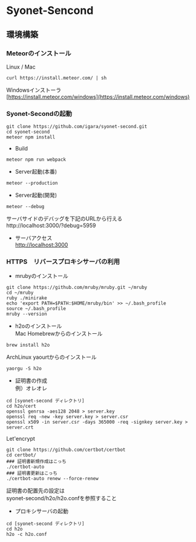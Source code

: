 # Syonet-Sencond

## 環境構築

### Meteorのインストール  
Linux / Mac  
```
curl https://install.meteor.com/ | sh
```

Windowsインストーラ  
[https://install.meteor.com/windows](https://install.meteor.com/windows)  

### Syonet-Secondの起動

```
git clone https://github.com/igara/syonet-second.git
cd syonet-second
meteor npm install
```

- Build
```
meteor npm run webpack
```

- Server起動(本番)  
```
meteor --production
```

- Server起動(開発)  
```
meteor --debug
```
サーバサイドのデバッグを下記のURLから行える  
http://localhost:3000/?debug=5959

- サーバアクセス  
[http://localhost:3000](http://localhost:3000)

### HTTPS　リバースプロキシサーバの利用

- mrubyのインストール  
```
git clone https://github.com/mruby/mruby.git ~/mruby
cd ~/mruby
ruby ./minirake
echo 'export PATH=$PATH:$HOME/mruby/bin' >> ~/.bash_profile
source ~/.bash_profile
mruby --version
```

- h2oのインストール  
Mac Homebrewからのインストール
```
brew install h2o
```

ArchLinux yaourtからのインストール
```
yaorgu -S h2o
```

- 証明書の作成  
例）オレオレ  
```
cd [syonet-second ディレクトリ]
cd h2o/cert
openssl genrsa -aes128 2048 > server.key
openssl req -new -key server.key > server.csr
openssl x509 -in server.csr -days 365000 -req -signkey server.key > server.crt
```
Let'encrypt  
```
git clone https://github.com/certbot/certbot
cd certbot/
### 証明書新規作成はこっち
./certbot-auto
### 証明書更新はこっち
./certbot-auto renew --force-renew
```
証明書の配置先の設定は  
syonet-second/h2o/h2o.confを参照すること

- プロキシサーバの起動  
```
cd [syonet-second ディレクトリ]
cd h2o
h2o -c h2o.conf
```